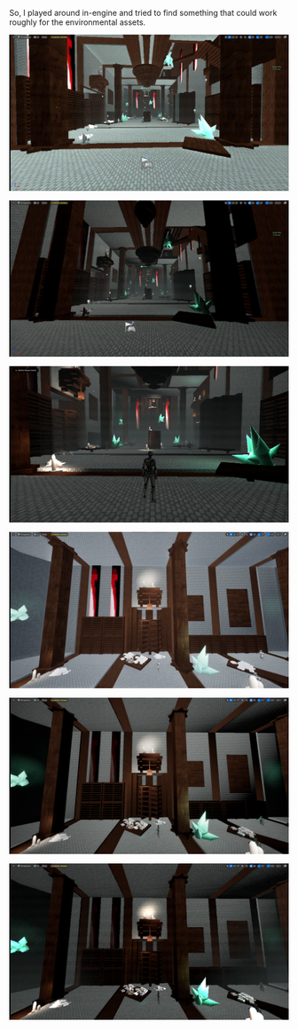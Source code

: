 So, I played around in-engine and tried to find something that could work roughly for the environmental assets.

![](<../../../_Meta/Attachments/Pasted image 20250531054050.png>)

![](<../../../_Meta/Attachments/Pasted image 20250531053927.png>)

![](<../../../_Meta/Attachments/Pasted image 20250531054456.png>)

![](<../../../_Meta/Attachments/Pasted image 20250531054640.png>)

![](<../../../_Meta/Attachments/Pasted image 20250531054616.png>)

![](<../../../_Meta/Attachments/Pasted image 20250531054724.png>)

